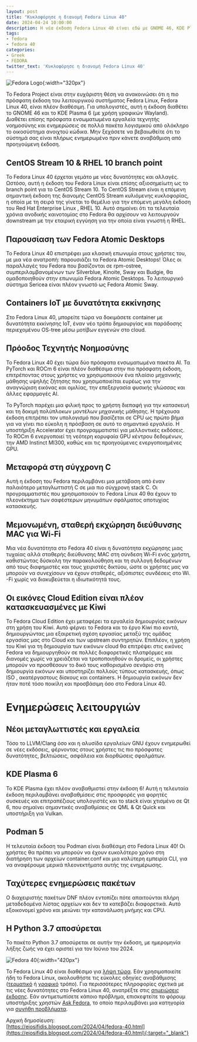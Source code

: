 ```yaml
---
layout: post
title: "Κυκλοφόρησε η διανομή Fedora Linux 40"
date: 2024-04-24 10:00:00
description: Η νέα έκδοση Fedora Linux 40 είναι εδώ με GNOME 46, KDE Plasma 6 και αναβαθμίσεις σε πολλά πακέτα λογισμικού! Αναβαθμίστε τώρα!
tags:
- fedora
- fedora 40
categories:
- Greek
- FEDORA
twitter_text: 'Κυκλοφόρησε η διανομή Fedora Linux 40'
---
```


![Fedora Logo](/post_images/fedora/Fedora_logo.png "Fedora Logo"){:width="320px"}

Το Fedora Project είναι στην ευχάριστη θέση να ανακοινώσει ότι η πιο πρόσφατη έκδοση του λειτουργικού συστήματος Fedora Linux, Fedora Linux 40, είναι πλέον διαθέσιμη. Για υπολογιστές, αυτή η έκδοση διαθέτει το GNOME 46 και το KDE Plasma 6 (με χρήση γραφικών Wayland). Διαθέτει επίσης πρόσφατα ενσωματωμένα εργαλεία τεχνητής νοημοσύνης και ενημερώσεις σε πολλά πακέτα λογισμικού από ολόκληρο το οικοσύστημα ανοιχτού κώδικα. Μην ξεχάσετε να βεβαιωθείτε ότι το σύστημά σας είναι πλήρως ενημερωμένο πριν κάνετε αναβάθμιση από προηγούμενη έκδοση.  
  
## CentOS Stream 10 & RHEL 10 branch point

Το Fedora Linux 40 έρχεται γεμάτο με νέες δυνατότητες και αλλαγές. Ωστόσο, αυτή η έκδοση του Fedora Linux είναι επίσης αξιοσημείωτη ως το branch point για το CentOS Stream 10. Το CentOS Stream είναι η επόμενη σημαντική έκδοση της διανομής CentOS Stream κυλιόμενης κυκλοφορίας, η οποία με τη σειρά της γίνεται το θεμέλιο για την επόμενη μεγάλη έκδοση του Red Hat Enterprise Linux , RHEL 10. Αυτό σημαίνει ότι τα τελευταία χρόνια ανοδικής καινοτομίας στο Fedora θα αρχίσουν να λειτουργούν downstream με την εταιρική εγγύηση για την οποία είναι γνωστή η RHEL.  
  
## Παρουσίαση των Fedora Atomic Desktops

Το Fedora Linux 40 επιστρέφει μια κλασική επωνυμία στους χρήστες του, με μια νέα ανατροπή: παρουσιάζει τα Fedora Atomic Desktops! Όλες οι παραλλαγές του Fedora που βασίζονται σε rpm-ostree, συμπεριλαμβανομένων των Silverblue, Kinoite, Sway και Budgie, θα ομαδοποιηθούν στην επωνυμία Fedora Atomic Desktops. Το λειτουργικό σύστημα Sericea είναι πλέον γνωστό ως Fedora Atomic Sway.  
  
## Containers IoT με δυνατότητα εκκίνησης

Στο Fedora Linux 40, μπορείτε τώρα να δοκιμάσετε container με δυνατότητα εκκίνησης IoT, έναν νέο τρόπο δημιουργίας και παράδοσης περιεχομένου OS-tree μέσω μοτίβων εγγενών στο cloud.  
  
## Πρόοδος Τεχνητής Νοημοσύνης

Το Fedora Linux 40 έχει τώρα δύο πρόσφατα ενσωματωμένα πακέτα AI. Τα PyTorch και ROCm 6 είναι πλέον διαθέσιμα στην πιο πρόσφατη έκδοση, επιτρέποντας στους χρήστες να χρησιμοποιούν ένα πλαίσιο μηχανικής μάθησης υψηλής ζήτησης που χρησιμοποιείται ευρέως για την αναγνώριση εικόνας και ομιλίας, την επεξεργασία φυσικής γλώσσας και άλλες εφαρμογές AI.  
  
Το PyTorch παρέχει μια φιλική προς το χρήστη διεπαφή για την κατασκευή και τη δοκιμή πολύπλοκων μοντέλων μηχανικής μάθησης. Η τρέχουσα έκδοση επιτρέπει τον υπολογισμό που βασίζεται σε CPU ως πρώτο βήμα για να γίνει πιο εύκολη η πρόσβαση σε αυτό το σημαντικό εργαλείο. Η υποστήριξη Accelerator έχει προγραμματιστεί για μελλοντικές εκδόσεις. Το ROCm 6 ενεργοποιεί τη νεότερη κορυφαία GPU κέντρου δεδομένων, την AMD Instinct MI300, καθώς και τις προηγούμενες ενεργοποιημένες GPU.  
  
## Μεταφορά στη σύγχρονη C

Αυτή η έκδοση του Fedora περιλαμβάνει μια μετάβαση από έναν παλαιότερο μεταγλωττιστή C σε μια πιο σύγχρονη stack C. Οι προγραμματιστές που χρησιμοποιούν το Fedora Linux 40 θα έχουν το πλεονέκτημα των σαφέστερων μηνυμάτων σφάλματος αποτυχίας κατασκευής.  

## Μεμονωμένη, σταθερή εκχώρηση διεύθυνσης MAC για Wi-Fi

Μια νέα δυνατότητα στο Fedora 40 είναι η δυνατότητα εκχώρησης μιας τυχαίας αλλά σταθερής διεύθυνσης MAC στη σύνδεση Wi-Fi ενός χρήστη, καθιστώντας δύσκολη την παρακολούθηση και τη συλλογή δεδομένων από τους διαφημιστές και τους χειριστές δικτύου, ώστε οι χρήστες μας να μπορούν να συνεχίσουν να έχουν σταθερές, αξιόπιστες συνδέσεις στο Wi. -Fi χωρίς να διακυβεύεται η ιδιωτικότητά τους.  
  
## Οι εικόνες Cloud Edition είναι πλέον κατασκευασμένες με Kiwi

Το Fedora Cloud Edition έχει μεταφέρει τα εργαλεία δημιουργίας εικόνων στη χρήση του Kiwi. Αυτό φέρνει το Fedora και το έργο Kiwi πιο κοντά, δημιουργώντας μια εξαιρετική σχέση εργασίας μεταξύ της ομάδας εργασίας μας στο Cloud και των upstream συντηρητών. Επιπλέον, η χρήση του Kiwi για τη δημιουργία των εικόνων cloud θα επιτρέψει στις εικόνες Fedora να δημιουργηθούν σε πολλές διαφορετικές πλατφόρμες και διανομές χωρίς να χρειάζεται να τροποποιηθούν οι δρομείς, οι χρήστες μπορούν να προσθέσουν το δικό τους καθορισμένο σενάριο στη δημιουργία εικόνων και υποστηρίζει πολλούς τύπους κατασκευής, όπως ISO , ακατέργαστους δίσκους και containers. Η δημιουργία εικόνων δεν ήταν ποτέ τόσο ποικίλη και προσβάσιμη όσο στο Fedora Linux 40.  

# Ενημερώσεις λειτουργιών

## Νέοι μεταγλωττιστές και εργαλεία

Τόσο το LLVM/Clang όσο και η αλυσίδα εργαλείων GNU έχουν ενημερωθεί σε νέες εκδόσεις, φέρνοντας στους χρήστες τις πιο πρόσφατες δυνατότητες, βελτιώσεις, ασφάλεια και διορθώσεις σφαλμάτων.  
  
## KDE Plasma 6

Το KDE Plasma έχει πλέον αναβαθμιστεί στην έκδοση 6! Αυτή η τελευταία έκδοση περιλαμβάνει αναβαθμίσεις στις προσφορές για φορητές συσκευές και επιτραπέζιους υπολογιστές και το stack είναι χτισμένο σε Qt 6, που σημαίνει σημαντικές αναβαθμίσεις σε QML & Qt Quick και υποστήριξη για Vulkan.  
  
## Podman 5

Η τελευταία έκδοση του Podman είναι διαθέσιμη στο Fedora Linux 40! Οι χρήστες θα πρέπει να μπορούν να έχουν ευκολότερο χρόνο στη διατήρηση των αρχείων container.conf και μια καλύτερη εμπειρία CLI, για να αναφέρουμε μερικά πλεονεκτήματα αυτής της ενημέρωσης.  

## Ταχύτερες ενημερώσεις πακέτων

Ο διαχειριστής πακέτων DNF πλέον εντοπίζει πότε απαιτούνται πλήρη μεταδεδομένα λίστας αρχείων και δεν τα κατεβάζει διαφορετικά. Αυτό εξοικονομεί χρόνο και μειώνει την κατανάλωση μνήμης και CPU.  
  
## Η Python 3.7 αποσύρεται

Το πακέτο Python 3.7 αποσύρεται σε αυτήν την έκδοση, με ημερομηνία λήξης ζωής να έχει οριστεί για τον Ιούνιο του 2024.  

![Fedora 40](/post_images/fedora/fedora40.png "Fedora 40"){:width="420px"}

Το Fedora Linux 40 είναι διαθέσιμο για [λήψη τώρα](https://fedoraproject.org/). Εάν χρησιμοποιείτε ήδη το Fedora Linux, ακολουθήστε τις εύκολες οδηγίες αναβάθμισης ([τερματικό](https://docs.fedoraproject.org/en-US/quick-docs/upgrading-fedora-offline/) ή [γραφικό](https://docs.fedoraproject.org/en-US/quick-docs/upgrading-fedora-new-release/) τρόπο). Για περισσότερες πληροφορίες σχετικά με τις νέες δυνατότητες στο Fedora Linux 40, ανατρέξτε στις [σημειώσεις έκδοσης](https://docs.fedoraproject.org/en-US/fedora/latest/release-notes/). Εάν αντιμετωπίσετε κάποιο πρόβλημα, επισκεφτείτε το φόρουμ υποστήριξης χρηστών [Ask Fedora](https://discussion.fedoraproject.org/c/ask/6/none), το οποίο περιλαμβάνει μια κατηγορία για [συνήθη προβλήματα](https://ask.fedoraproject.org/c/common-issues/141/none).

Αρχική δημοσίευση:  
[https://eiosifidis.blogspot.com/2024/04/fedora-40.html](https://eiosifidis.blogspot.com/2024/04/fedora-40.html){:target="_blank"}
